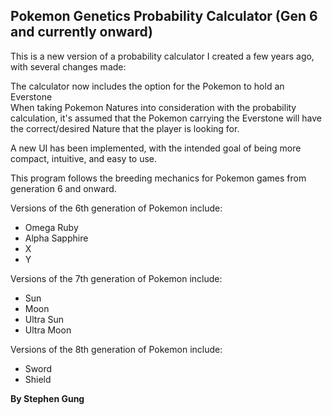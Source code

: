## Pokemon Genetics Probability Calculator (Gen 6 and currently onward)

This is a new version of a probability calculator I created a few years ago, with several changes made:

The calculator now includes the option for the Pokemon to hold an Everstone<br>
When taking Pokemon Natures into consideration with the probability calculation, it's assumed that the Pokemon carrying the Everstone will have the correct/desired Nature that the player is looking for.

A new UI has been implemented, with the intended goal of being more compact, intuitive, and easy to use.

This program follows the breeding mechanics for Pokemon games from generation 6 and onward.<br>

Versions of the 6th generation of Pokemon include:
* Omega Ruby
* Alpha Sapphire
* X
* Y

Versions of the 7th generation of Pokemon include:
* Sun
* Moon
* Ultra Sun
* Ultra Moon

Versions of the 8th generation of Pokemon include:
* Sword
* Shield

**By Stephen Gung**
